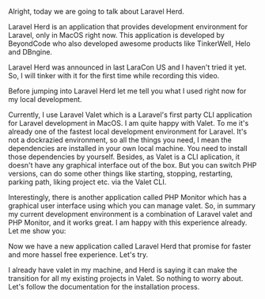 Alright, today we are going to talk about Laravel Herd. 

Laravel Herd is an application that provides development environment for Laravel, only in MacOS right now. This application is developed by BeyondCode who also developed awesome products like TinkerWell, Helo and DBngine. 

Laravel Herd was announced in last LaraCon US and I haven't tried it yet. So, I will tinker with it for the first time while recording this video. 

Before jumping into Laravel Herd let me tell you what I used right now for my local development. 

Currently, I use Laravel Valet which is a Laravel's first party CLI application for Laravel development in MacOS. I am quite happy with Valet. To me it's already one of the fastest local development environment for Laravel. It's not a dockrazied environment, so all the things you need, I mean the dependencies are installed in your own local machine. You need to install those dependencies by yourself. Besides, as Valet is a CLI aplication, it doesn't have any graphical interface out of the box. But you can switch PHP versions, can do some other things like starting, stopping, restarting, parking path, liking project etc. via the Valet CLI. 

Interestingly, there is another application called PHP Monitor which has a graphical user interface using which you can manage valet. So, in summary my current development environment is a combination of Laravel valet and PHP Monitor, and it works great. I am happy with this experience already. Let me show you:

Now we have a new application called Laravel Herd that promise for faster and more hassel free experience. Let's try. 

I already have valet in my machine, and Herd is saying it can make the transition for all my existing projects in Valet. So nothing to worry about. Let's follow the documentation for the installation process.
